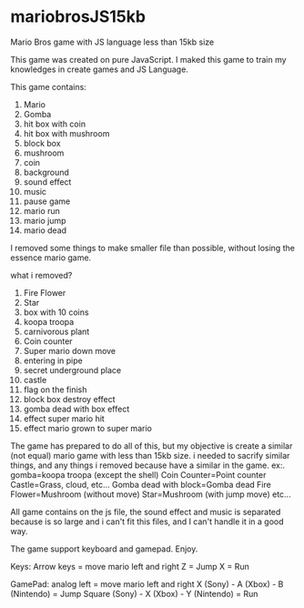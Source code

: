 # mariobrosJS15kb
Mario Bros game with JS language less than 15kb size

This game was created on pure JavaScript. 
I maked this game to train my knowledges in create games and JS Language.

This game contains:

1. Mario
2. Gomba
3. hit box with coin
4. hit box with mushroom
5. block box
6. mushroom
7. coin
8. background
9. sound effect
10. music
11. pause game
12. mario run
13. mario jump
14. mario dead

I removed some things to make smaller file than possible, without losing the essence mario game.

what i removed?
1. Fire Flower
2. Star
3. box with 10 coins
4. koopa troopa
5. carnivorous plant
6. Coin counter
7. Super mario down move
8. entering in pipe
9. secret underground place
10. castle
11. flag on the finish
12. block box destroy effect
13. gomba dead with box effect
14. effect super mario hit
15. effect mario grown to super mario

The game has prepared to do all of this, but my objective is create a similar (not equal) mario game with less than 15kb size.
i needed to sacrify similar things, and any things i removed because have a similar in the game.
ex:. 
gomba=koopa troopa (except the shell)
Coin Counter=Point counter
Castle=Grass, cloud, etc...
Gomba dead with block=Gomba dead
Fire Flower=Mushroom (without move)
Star=Mushroom (with jump move)
etc...

All game contains on the js file, the sound effect and music is separated because is so large and i can't fit this files, and I can't handle it in a good way.

The game support keyboard and gamepad. 
Enjoy.

Keys:
Arrow keys = move mario left and right
Z = Jump
X = Run

GamePad:
analog left = move mario left and right
X (Sony) - A (Xbox) - B (Nintendo) = Jump
Square (Sony) - X (Xbox) - Y (Nintendo) = Run
